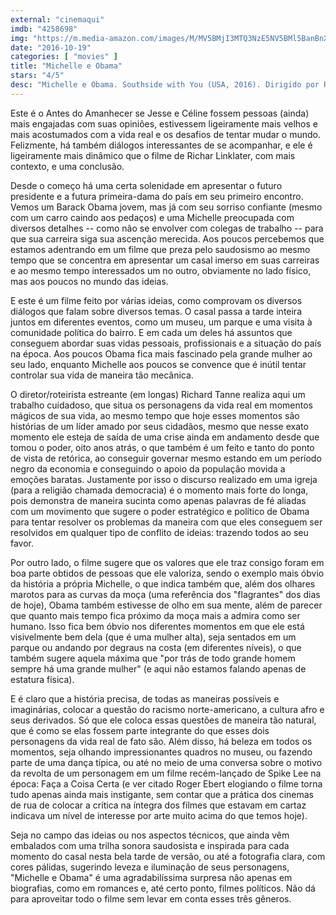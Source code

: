 ```yaml
---
external: "cinemaqui"
imdb: "4258698"
img: "https://m.media-amazon.com/images/M/MV5BMjI3MTQ3NzE5NV5BMl5BanBnXkFtZTgwMjgzOTMxOTE@._V1_SY150_CR0,0,101,150_.jpg"
date: "2016-10-19"
categories: [ "movies" ]
title: "Michelle e Obama"
stars: "4/5"
desc: "Michelle e Obama. Southside with You (USA, 2016). Dirigido por Richard Tanne. Escrito por Richard Tanne. Com Tika Sumpter (Michelle Robinson), Parker Sawyers (Barack Obama), Vanessa Bell Calloway (Marian Robinson), Phillip Edward Van Lear (Fraser Robinson), Taylar Fondren (Janice), Deanna Reed-Foster (Bernadette), Jerod Haynes (Tommy), Gabrielle Lott-Rogers (Rafiqa), Preston Tate Jr. (Kyle)."
---
```

Este é o Antes do Amanhecer se Jesse e Céline fossem pessoas (ainda) mais engajadas com suas opiniões, estivessem ligeiramente mais velhos e mais acostumados com a vida real e os desafios de tentar mudar o mundo. Felizmente, há também diálogos interessantes de se acompanhar, e ele é ligeiramente mais dinâmico que o filme de Richar Linklater, com mais contexto, e uma conclusão.

Desde o começo há uma certa solenidade em apresentar o futuro presidente e a futura primeira-dama do país em seu primeiro encontro. Vemos um Barack Obama jovem, mas já com seu sorriso confiante (mesmo com um carro caindo aos pedaços) e uma Michelle preocupada com diversos detalhes -- como não se envolver com colegas de trabalho -- para que sua carreira siga sua ascenção merecida. Aos poucos percebemos que estamos adentrando em um filme que preza pelo saudosismo ao mesmo tempo que se concentra em apresentar um casal imerso em suas carreiras e ao mesmo tempo interessados um no outro, obviamente no lado físico, mas aos poucos no mundo das ideias.

E este é um filme feito por várias ideias, como comprovam os diversos diálogos que falam sobre diversos temas. O casal passa a tarde inteira juntos em diferentes eventos, como um museu, um parque e uma visita à comunidade política do bairro. E em cada um deles há assuntos que conseguem abordar suas vidas pessoais, profissionais e a situação do país na época. Aos poucos Obama fica mais fascinado pela grande mulher ao seu lado, enquanto Michelle aos poucos se convence que é inútil tentar controlar sua vida de maneira tão mecânica.

O diretor/roteirista estreante (em longas) Richard Tanne realiza aqui um trabalho cuidadoso, que situa os personagens da vida real em momentos mágicos de sua vida, ao mesmo tempo que hoje esses momentos são histórias de um líder amado por seus cidadãos, mesmo que nesse exato momento ele esteja de saída de uma crise ainda em andamento desde que tomou o poder, oito anos atrás, o que também é um feito e tanto do ponto de vista de retórica, ao conseguir governar mesmo estando em um período negro da economia e conseguindo o apoio da população movida a emoções baratas. Justamente por isso o discurso realizado em uma igreja (para a religião chamada democracia) é o momento mais forte do longa, pois demonstra de maneira sucinta como apenas palavras de fé aliadas com um movimento que sugere o poder estratégico e político de Obama para tentar resolver os problemas da maneira com que eles conseguem ser resolvidos em qualquer tipo de conflito de ideias: trazendo todos ao seu favor.

Por outro lado, o filme sugere que os valores que ele traz consigo foram em boa parte obtidos de pessoas que ele valoriza, sendo o exemplo mais óbvio da história a própria Michelle, o que indica também que, além dos olhares marotos para as curvas da moça (uma referência dos "flagrantes" dos dias de hoje), Obama também estivesse de olho em sua mente, além de parecer que quanto mais tempo fica próximo da moça mais a admira como ser humano. Isso fica bem óbvio nos diferentes momentos em que ele está visivelmente bem dela (que é uma mulher alta), seja sentados em um parque ou andando por degraus na costa (em diferentes níveis), o que também sugere aquela máxima que "por trás de todo grande homem sempre há uma grande mulher" (e aqui não estamos falando apenas de estatura física).

E é claro que a história precisa, de todas as maneiras possíveis e imaginárias, colocar a questão do racismo norte-americano, a cultura afro e seus derivados. Só que ele coloca essas questões de maneira tão natural, que é como se elas fossem parte integrante do que esses dois personagens da vida real de fato são. Além disso, há beleza em todos os momentos, seja olhando impressionantes quadros no museu, ou fazendo parte de uma dança típica, ou até no meio de uma conversa sobre o motivo da revolta de um personagem em um filme recém-lançado de Spike Lee na época: Faça a Coisa Certa (e ver citado Roger Ebert elogiando o filme torna tudo apenas ainda mais instigante, sem contar que a prática dos cinemas de rua de colocar a crítica na íntegra dos filmes que estavam em cartaz indicava um nível de interesse por arte muito acima do que temos hoje).

Seja no campo das ideias ou nos aspectos técnicos, que ainda vêm embalados com uma trilha sonora saudosista e inspirada para cada momento do casal nesta bela tarde de versão, ou até a fotografia clara, com cores pálidas, sugerindo leveza e iluminação de seus personagens, "Michelle e Obama" é uma agradabilíssima surpresa não apenas em biografias, como em romances e, até certo ponto, filmes políticos. Não dá para aproveitar todo o filme sem levar em conta esses três gêneros.
